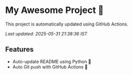 # My Awesome Project 🚀

This project is automatically updated using GitHub Actions.

_Last updated: 2025-05-31 21:38:36 IST_

## Features
- Auto-update README using Python 🐍
- Auto Git push with GitHub Actions 🤖
